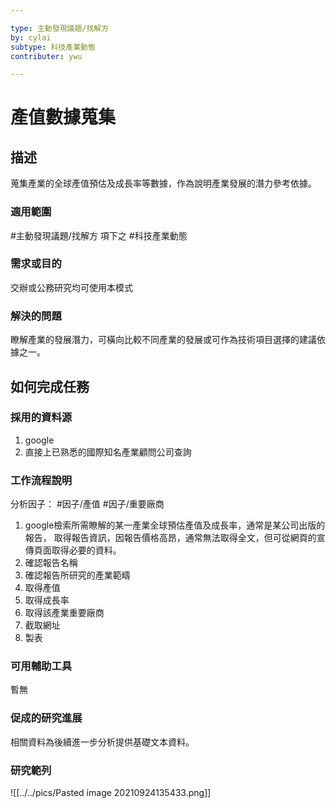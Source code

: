 ```yaml
---

type: 主動發現議題/找解方
by: cylai
subtype: 科技產業動態
contributer: ywu

---
```


# 產值數據蒐集


## 描述
蒐集產業的全球產值預估及成長率等數據，作為說明產業發展的潛力參考依據。

### 適用範圍
#主動發現議題/找解方  項下之 #科技產業動態

### 需求或目的
交辦或公務研究均可使用本模式

### 解決的問題
瞭解產業的發展潛力，可橫向比較不同產業的發展或可作為技術項目選擇的建議依據之一。

## 如何完成任務
### 採用的資料源
1. google
2. 直接上已熟悉的國際知名產業顧問公司查詢

### 工作流程說明
分析因子： #因子/產值  #因子/重要廠商

1.	google檢索所需瞭解的某一產業全球預估產值及成長率，通常是某公司出版的報告， 取得報告資訊，因報告價格高昂，通常無法取得全文，但可從網頁的宣傳頁面取得必要的資料。
2.	確認報告名稱
3.	確認報告所研究的產業範疇
4.	取得產值
5.	取得成長率
6.	取得該產業重要廠商
7.	截取網址
8.	製表

### 可用輔助工具
暫無

### 促成的研究進展
相關資料為後續進一步分析提供基礎文本資料。

### 研究範列
![[../../pics/Pasted image 20210924135433.png]]
